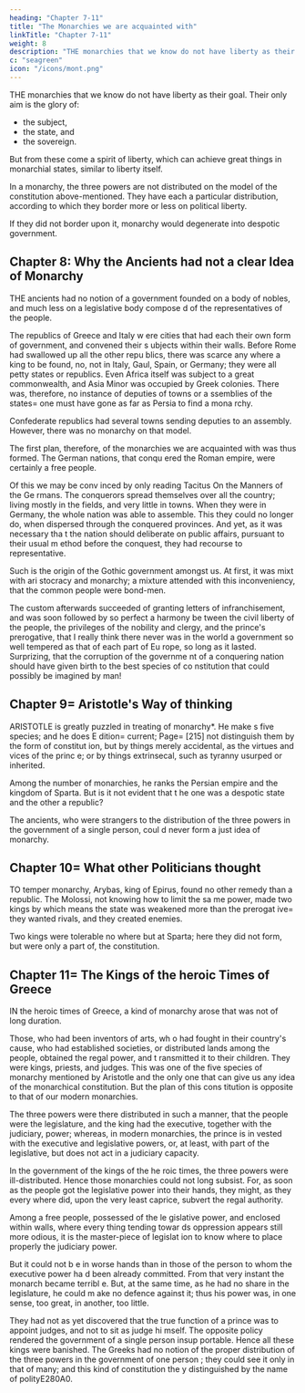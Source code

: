 ```yaml
---
heading: "Chapter 7-11"
title: "The Monarchies we are acquainted with"
linkTitle: "Chapter 7-11"
weight: 8
description: "THE monarchies that we know do not have liberty as their goal. Their only aim is the glory of the subject, the state, and the sovereign"
c: "seagreen"
icon: "/icons/mont.png"
---
```





THE monarchies that we know do not have liberty as their goal. Their only aim is the glory of:
- the subject,
- the state, and
- the sovereign. 

But from these come a spirit of liberty, which can achieve great things in monarchial states, similar to <!--  and of contributing as much,  perhaps, to happiness, as --> liberty itself.

In a monarchy, the three powers are not distributed on the model of the constitution above-mentioned. They have each a particular distribution, according to which they border more or less on political liberty. 

If they did not border upon it, monarchy would degenerate into despotic government.



## Chapter 8: Why the Ancients had not a clear Idea of Monarchy

THE ancients had no notion of a government founded on a body of nobles, and much less on a legislative body compose d of the representatives of the people. 

The republics of Greece and Italy w ere cities that had each their own form of government, and convened their s ubjects within their walls. Before Rome had swallowed up all the other repu blics, there was scarce any where a king to be found, no, not in Italy, Gaul, Spain, or Germany; they were all petty states or republics. Even Africa  itself was subject to a great commonwealth, and Asia Minor was occupied by  Greek colonies. There was, therefore, no instance of deputies of towns or a ssemblies of the states= one must have gone as far as Persia to find a mona rchy.

Confederate republics had several towns sending deputies to an assembly. However, there was no monarchy on that model.

The first plan, therefore, of the monarchies we are acquainted with was thus formed. The German nations, that conqu ered the Roman empire, were certainly a free people. 

Of this we may be conv inced by only reading Tacitus On the Manners of the Ge rmans. The conquerors spread themselves over all the country; living mostly in the fields, and very little in towns. When they were in Germany, the whole nation was able to assemble. This they could no longer do, when  dispersed through the conquered provinces. And yet, as it was necessary tha t the nation should deliberate on public affairs, pursuant to their usual m ethod before the conquest, they had recourse to representative. 

Such is the origin of the Gothic government amongst us. At first, it was mixt with ari stocracy and monarchy; a mixture attended with this inconveniency, that the common people were bond-men. 

The custom afterwards succeeded of granting letters of infranchisement, and was soon followed by so perfect a harmony be tween the civil liberty of the people, the privileges of the nobility and clergy, and the prince's prerogative, that I really think there never was in the world a government so well tempered as that of each part of Eu rope, so long as it lasted. Surprizing, that the corruption of the governme nt of a conquering nation should have given birth to the best species of co nstitution that could possibly be imagined by man!



## Chapter 9= Aristotle's Way of thinking

ARISTOTLE is greatly puzzled in treating of monarchy*. He make s five species; and he does E dition= current; Page= [215] not distinguish them by the form of constitut ion, but by things merely accidental, as the virtues and vices of the princ e; or by things extrinsecal, such as tyranny usurped or inherited.

Among the number of monarchies, he ranks the Persian empire and the kingdom of Sparta. But is it not evident that t he one was a despotic state and the other a republic?

The ancients, who were strangers to the  distribution of the three powers in the government of a single person, coul d never form a just idea of monarchy.



## Chapter 10= What other Politicians thought

TO temper monarchy, Arybas, king of Epirus, found no other remedy than a republic. The Molossi, not knowing how to limit the sa me power, made two kings by which means the state was weakened more than the prerogat ive= they wanted rivals, and they created enemies.

Two kings were tolerable no where but at Sparta; here they did not form, but were only a part of, the constitution.



## Chapter 11= The Kings of the heroic Times of Greece

IN the heroic times of Greece, a kind of monarchy arose that was not of long duration. 

Those, who had been inventors of arts, wh o had fought in their country's cause, who had established societies, or distributed lands among the people, obtained the regal power, and t ransmitted it to their children. They were kings, priests, and judges. This was one of the five species of monarchy mentioned by Aristotle and the only one that can  give us any idea of the monarchical constitution. But the plan of this cons titution is opposite to that of our modern monarchies.

The three powers were there distributed  in such a manner, that the people were the legislature, and the king had the executive, together with the judiciary, power; whereas, in modern monarchies, the prince is in vested with the executive and legislative powers, or, at least, with part of the legislative, but does not act in a judiciary capacity.

In the government of the kings of the he roic times, the three powers were ill-distributed. Hence those monarchies could not long subsist. For, as soon as the people got the legislative power into their hands, they might, as they every where did, upon the very least caprice, subvert the regal authority.

Among a free people, possessed of the le gislative power, and enclosed within walls, where every thing tending towar ds oppression appears still more odious, it is the master-piece of legislat ion to know where to place properly the judiciary power. 

But it could not b e in worse hands than in those of the person to whom the executive power ha d been already committed. From that very instant the monarch became terribl e. But, at the same time, as he had no share in the legislature, he could m ake no defence against it; thus his power was, in one sense, too great, in another, too little.

They had not as yet discovered that the  true function of a prince was to appoint judges, and not to sit as judge hi mself. The opposite policy rendered the government of a single person insup portable. Hence all these kings were banished. The Greeks had no notion of  the proper distribution of the three powers in the government of one person ; they could see it only in that of many; and this kind of constitution the y distinguished by the name of polityE280A0.


